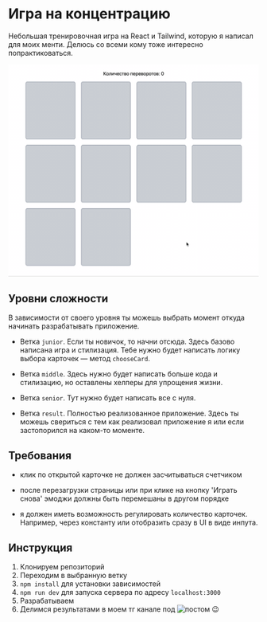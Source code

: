 # Игра на концентрацию

Небольшая тренировочная игра на React и Tailwind, которую я написал для моих менти. Делюсь со всеми кому тоже интересно попрактиковаться.

![Concentration game](./public/concentration-game.gif)

## Уровни сложности

В зависимости от своего уровня ты можешь выбрать момент откуда начинать разрабатывать приложение.

- Ветка `junior`. Если ты новичок, то начни отсюда. Здесь базово написана игра и стилизация. Тебе нужно будет написать логику выбора карточек — метод `chooseCard`.

- Ветка `middle`. Здесь нужно будет написать больше кода и стилизацию, но оставлены хелперы для упрощения жизни.

- Ветка `senior`. Тут нужно будет написать все с нуля.

- Ветка `result`. Полностью реализованное приложение. Здесь ты можешь свериться с тем как реализовал приложение я или если застопорился на каком-то моменте.

## Требования

- клик по открытой карточке не должен засчитываться счетчиком

- после перезагрузки страницы или при клике на кнопку 'Играть снова' эмоджи должны быть перемешаны в другом порядке

- я должен иметь возможность регулировать количество карточек. Например, через константу или отобразить сразу в UI в виде инпута.

## Инструкция

1. Клонируем репозиторий
2. Переходим в выбранную ветку
3. `npm install` для установки зависимостей
4. `npm run dev` для запуска сервера по адресу `localhost:3000`
5. Разрабатываем
6. Делимся результатами в моем тг канале под ![постом](https://t.me/ze1enovsky_channel/47) 😉
